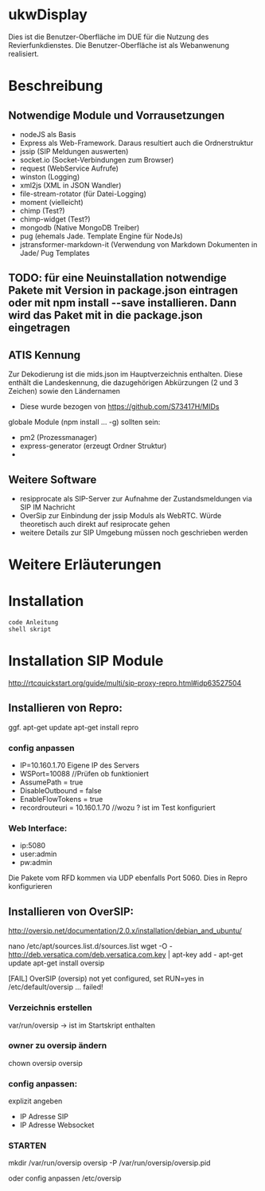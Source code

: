 # ukwDisplay
Dies ist die Benutzer-Oberfläche im DUE für die Nutzung des Revierfunkdienstes. Die Benutzer-Oberfläche ist als Webanwenung realisiert.

# Beschreibung
## Notwendige Module und Vorrausetzungen
- nodeJS als Basis
- Express als Web-Framework. Daraus resultiert auch die Ordnerstruktur
- jssip (SIP Meldungen auswerten)
- socket.io (Socket-Verbindungen zum Browser)
- request (WebService Aufrufe)
- winston (Logging)
- xml2js (XML in JSON Wandler)
- file-stream-rotator (für Datei-Logging)
- moment (vielleicht)
- chimp (Test?)
- chimp-widget (Test?)
- mongodb (Native MongoDB Treiber)
- pug (ehemals Jade. Template Engine für NodeJs)
- jstransformer-markdown-it (Verwendung von Markdown Dokumenten in Jade/ Pug Templates
## TODO: für eine Neuinstallation notwendige Pakete mit Version in package.json eintragen oder mit npm install <Paket> --save installieren. Dann wird das Paket mit in die package.json eingetragen

## ATIS Kennung
Zur Dekodierung ist die mids.json im Hauptverzeichnis enthalten. Diese enthält die Landeskennung, die dazugehörigen Abkürzungen (2 und 3 Zeichen) sowie den Ländernamen
- Diese wurde bezogen von https://github.com/S73417H/MIDs

globale Module (npm install ... -g) sollten sein:
- pm2 (Prozessmanager)
- express-generator (erzeugt Ordner Struktur)
- 

## Weitere Software
- resipprocate als SIP-Server zur Aufnahme der Zustandsmeldungen via SIP IM Nachricht
- OverSip zur Einbindung der jssip Moduls als WebRTC. Würde theoretisch auch direkt auf resiprocate gehen
- weitere Details zur SIP Umgebung müssen noch geschrieben werden

# Weitere Erläuterungen

# Installation
    code Anleitung
    shell skript

# Installation SIP Module
http://rtcquickstart.org/guide/multi/sip-proxy-repro.html#idp63527504

## Installieren von Repro:
ggf. apt-get update
apt-get install repro

### config anpassen
- IP=10.160.1.70 Eigene IP des Servers
- WSPort=10088  //Prüfen ob funktioniert
- AssumePath = true
- DisableOutbound = false
- EnableFlowTokens = true
- recordrouteuri = 10.160.1.70 //wozu ? ist im Test konfiguriert

### Web Interface:
- ip:5080
- user:admin
- pw:admin

Die Pakete vom RFD kommen via UDP ebenfalls Port 5060. Dies in Repro konfigurieren



## Installieren von OverSIP:
http://oversip.net/documentation/2.0.x/installation/debian_and_ubuntu/

nano /etc/apt/sources.list.d/sources.list
wget -O - http://deb.versatica.com/deb.versatica.com.key | apt-key add -
apt-get update
apt-get install oversip

[FAIL] OverSIP (oversip) not yet configured, set RUN=yes in /etc/default/oversip ... failed!

### Verzeichnis erstellen
var/run/oversip    -> ist im Startskript enthalten

### owner zu oversip ändern
chown oversip oversip

### config anpassen:
explizit angeben
- IP Adresse SIP
- IP Adresse Websocket 

### STARTEN
mkdir /var/run/oversip
oversip -P /var/run/oversip/oversip.pid

oder config anpassen /etc/oversip
